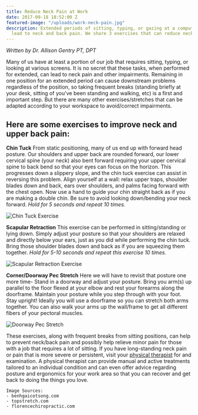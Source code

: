 ```yaml
---
title: Reduce Neck Pain at Work
date: 2017-09-18 18:52:00 Z
featured-image: "/uploads/work-neck-pain.jpg"
description: Extended periods of sitting, typing, or gazing at a computer screen can
  lead to neck and back pain. We share 3 exercises that can reduce neck pain at work.
---
```


_Written by Dr. Allison Gentry PT, DPT_

Many of us have at least a portion of our job that requires sitting, typing, or looking at various screens. It is no secret that these tasks, when performed for extended, can lead to neck pain and other impairments. Remaining in one position for an extended period can cause downstream problems regardless of the position, so
taking frequent breaks (standing briefly at your desk, sitting of you’ve been standing and walking, etc) is a first and important step. But there are many other exercises/stretches that can be adapted according to your workspace to avoid/correct impairments.

## Here are some exercises to improve neck and upper back pain:

**Chin Tuck**
From static positioning, many of us end up with forward head posture. Our shoulders and upper back are rounded forward, our lower cervical spine (your neck) also bent forward requiring your upper cervical spine to back bend so that your eyes can focus on the horizon. This progresses down a slippery slope, and the chin tuck exercise can assist in reversing this problem. Align yourself at a wall: relax upper traps, shoulder blades down and back, ears over shoulders, and palms facing
forward with the chest open. Now use a hand to guide your chin straight back as if you are making a double chin. Be sure to avoid looking down/bending your neck forward.  *Hold for 5 seconds and repeat 10 times.*

![Chin Tuck Exercise](http://benhgaicotsong.com/wp-content/uploads/bai-tap-chua-gai-cot-song-co.jpg)

**Scapular Retraction**
This exercise can be performed in sitting/standing or lying down. Simply adjust your posture so that your shoulders are relaxed and directly below your ears, just as you did while performing the chin tuck. Bring those shoulder blades down and back as if you are squeezing them together. *Hold for 5-10 seconds and repeat this exercise 10 times.*

![Scapular Retraction Exercise](https://www.topstretch.com/wp-content/uploads/2017/03/scapular-retraction.jpg)

**Corner/Doorway Pec Stretch**
Here we will have to revisit that posture one more time- Stand in a doorway and adjust your posture. Bring you arm(s) up parallel to the floor flexed at your elbow and rest your forearms along the doorframe. Maintain your posture while you step through with your foot. Stay upright! Ideally you will use a doorframe so you can stretch both arms together. You can also walk your arms up the wall/frame to get all different fibers of your pectoral muscles.

![Doorway Pec Stretch](https://florencechiropractic.com/wp-content/uploads/2015/05/Picture1.png)

These exercises, along with frequent breaks from sitting positions, can help to prevent neck/back pain and possibly help relieve minor pain for those with a job that requires a lot of sitting. If you have long-standing neck pain or pain that is more severe or persistent, visit your [physical therapist](/) for and examination. A physical therapist can provide manual and active treatments tailored to an individual condition and can even offer advice regarding posture and ergonomics for your work area so that you can recover and get back to doing the things you love.

    Image Sources:
    - benhgaicotsong.com
    - topstretch.com
    - florencechiropractic.com